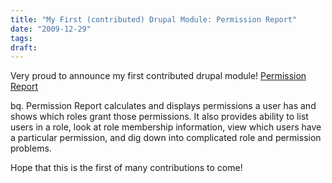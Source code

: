 ```yaml
---
title: "My First (contributed) Drupal Module: Permission Report"
date: "2009-12-29"
tags:
draft:
---
```


Very proud to announce my first contributed drupal module!  [Permission Report](http://drupal.org/project/usage/permission_report:)

bq. Permission Report calculates and displays permissions a user has and shows which roles grant those permissions. It also provides ability to list users in a role, look at role membership information, view which users have a particular permission, and dig down into complicated role and permission problems.

Hope that this is the first of many contributions to come!
